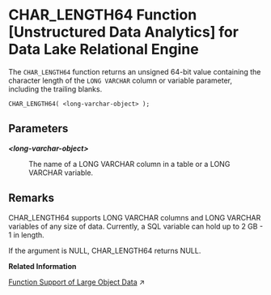 <!-- loioa6048c0184f21015a7979e3062fa41c5 -->

# CHAR\_LENGTH64 Function \[Unstructured Data Analytics\] for Data Lake Relational Engine

The `CHAR_LENGTH64` function returns an unsigned 64-bit value containing the character length of the `LONG VARCHAR` column or variable parameter, including the trailing blanks.



```
CHAR_LENGTH64( <long-varchar-object> );
```



<a name="loioa6048c0184f21015a7979e3062fa41c5__iq_iquda_172"/>

## Parameters


<dl>
<dt><b>

*<long-varchar-object\>*

</b></dt>
<dd>

The name of a LONG VARCHAR column in a table or a LONG VARCHAR variable.



</dd>
</dl>



<a name="loioa6048c0184f21015a7979e3062fa41c5__iq_iquda_173"/>

## Remarks

CHAR\_LENGTH64 supports LONG VARCHAR columns and LONG VARCHAR variables of any size of data. Currently, a SQL variable can hold up to 2 GB - 1 in length.

If the argument is NULL, CHAR\_LENGTH64 returns NULL.

**Related Information**  


[Function Support of Large Object Data](https://help.sap.com/viewer/a8937bea84f21015a80bc776cf758d50/2023_4_QRC/en-US/a60363a384f21015a7f7bc6286516522.html "Learn about the functions that support the LONG BINARY and LONG VARCHAR data types.") :arrow_upper_right:

